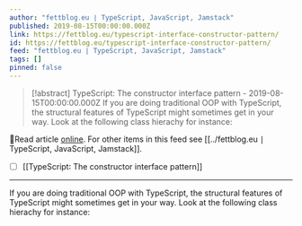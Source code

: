 ```yaml
---
author: "fettblog․eu ∣ TypeScript, JavaScript, Jamstack"
published: 2019-08-15T00:00:00.000Z
link: https://fettblog.eu/typescript-interface-constructor-pattern/
id: https://fettblog.eu/typescript-interface-constructor-pattern/
feed: "fettblog․eu ∣ TypeScript, JavaScript, Jamstack"
tags: []
pinned: false
---
```

> [!abstract] TypeScript: The constructor interface pattern - 2019-08-15T00:00:00.000Z
> If you are doing traditional OOP with TypeScript, the structural features of TypeScript might sometimes get in your way. Look at the following class hierachy for instance:

🔗Read article [online](https://fettblog.eu/typescript-interface-constructor-pattern/). For other items in this feed see [[../fettblog․eu ∣ TypeScript, JavaScript, Jamstack]].

- [ ] [[TypeScript꞉ The constructor interface pattern]]
- - -
If you are doing traditional OOP with TypeScript, the structural features of TypeScript might sometimes get in your way. Look at the following class hierachy for instance:
